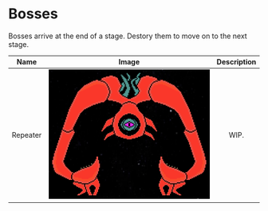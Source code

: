 # Bosses

Bosses arrive at the end of a stage. Destory them to move on to the next stage.

|Name|Image|Description|
|:---:|:---:|:---:|
|Repeater|![repeater_boss](assets/repeater_portrait.png)|WIP.
